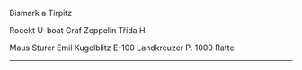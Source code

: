 Bismark a Tirpitz

Rocekt U-boat
Graf Zeppelin
Třída H

Maus
Sturer Emil
Kugelblitz
E-100
Landkreuzer P. 1000 Ratte

---

